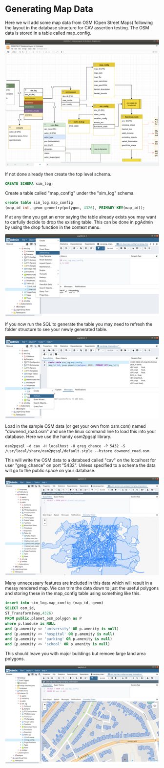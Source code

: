 # Generating Map Data

Here we will add some map data from OSM (Open Street Maps) following the layout in the database structure for CAV assertion testing. The OSM data is stored in a table called map_config.

![](../pics/map_env.png)

If not done already then create the top level schema.

``` sql
CREATE SCHEMA sim_log;
```

Create a table called "map_config" under the "sim_log" schema. 

``` sql
create table sim_log.map_config
(map_id int, geom geometry(polygon, 4326), PRIMARY KEY(map_id));
```

If at any time you get an error saying the table already exists you may want to carfully decide to drop the existing table. This can be done in pgAdmin by using the drop function in the context menu.

![](../pics/table_drop.png)

If you now run the SQL to generate the table you may need to refresh the folder structure to see your newly generated table.

![](../pics/refresh.png)

Load in the sample OSM data (or get your own from osm.com) named "downend_road.osm" and use the linux command line to load this into your database. Here we use the handy osm2pgsql library.

``` linux
osm2pgsql -d cav -H localhost -U greg_chance -P 5432 -S /usr/local/share/osm2pgsql/default.style --hstore downend_road.osm
```

This will write the OSM data to a databsed called "cav" on the localhost for user "greg_chance" on port "5432". Unless specified to a schema the data will go to the public space on your database.

![](../pics/public_osm.png)

Many unnecessary features are included in this data which will result in a messy rendered map. We can trim the data down to just the useful polygons and storing these in the map_config table using something like this.

```sql
insert into sim_log.map_config (map_id, geom) 
SELECT osm_id, 
ST_Transform(way,4326) 
FROM public.planet_osm_polygon as P 
where p.landuse is NULL 
and (p.amenity <> 'university' OR p.amenity is null) 
and (p.amenity <> 'hospital' OR p.amenity is null) 
and (p.amenity <> 'parking' OR p.amenity is null) 
and (p.amenity <> 'school' OR p.amenity is null)	
```

This should leave you with major buildings but remove large land area polygons.

![](../pics/osm_filtered.png)